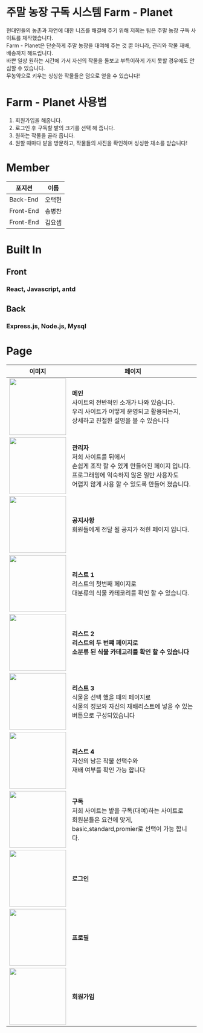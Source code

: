 # 주말 농장 구독 시스템 Farm - Planet

현대인들의 농촌과 자연에 대한 니즈를 해결해 주기 위해 저희는 팀은 주말 농장 구독 사이트를 제작했습니다.   
Farm - Planet은 단순하게 주말 농장을 대여해 주는 것 뿐 아니라, 관리와 작물 재배, 배송까지 해드립니다.   
바쁜 일상 원하는 시간에 가서 자신의 작물을 돌보고 부득이하게 가지 못할 경우에도 안심할 수 있습니다.   
무농약으로 키우는 싱싱한 작물들은 덤으로 얻을 수 있습니다!

# Farm - Planet 사용법   

1. 회원가입을 해줍니다.
2. 로그인 후 구독할 밭의 크기를 선택 해 줍니다.
3. 원하는 작물을 골라 줍니다.
4. 원할 때마다 밭을 방문하고, 작물들의 사진을 확인하며 싱싱한 채소를 받습니다!


# Member
| 포지션  | 이름    |
|---------|--------|
|Back-End | 오택현 |   
|Front-End| 송병찬 |   
|Front-End| 김요셉 |   




# Built In   

##  Front   

### React, Javascript, antd   

## Back   

### Express.js, Node.js, Mysql     


# Page
| 이미지  | 페이지    |
|----------|---------------------------------|
| <img src="https://user-images.githubusercontent.com/88377392/146210219-5c3e8bcb-5465-4c64-a3c6-f64a49191487.png" width="150px" />|<b>메인</b>   <br>사이트의 전반적인 소개가 나와 있습니다.<br> 우리 사이트가 어떻게 운영되고 활용되는지,<br>상세하고 친절한 설명을 볼 수 있습니다 |
| <img src="https://user-images.githubusercontent.com/88377392/146210232-9f22c4ad-a7e4-4730-92cb-f0c1962ad246.png" width="150px" />|<b>관리자</b><br>저희 사이트를 뒤에서 <br>손쉽게 조작 할 수 있게 만들어진 페이지 입니다.<br>프로그래밍에 익숙하지 않은 일반 사용자도<br> 어렵지 않게 사용 할 수 있도록 만들어 졌습니다. |
| <img src="https://user-images.githubusercontent.com/88377392/146210233-d7bf3960-5220-4283-beb8-444e7f65f3cf.png" width="150px" />|<b>공지사항</b><br>회원들에게 전달 될 공지가 적힌 페이지 입니다. |
| <img src="https://user-images.githubusercontent.com/88377392/146210250-c59c268f-6d37-4f4a-b4d9-af6e5b6f7bb5.png" width="150px" />|<b>리스트 1</b><br>리스트의 첫번째 페이지로<br> 대분류의 식물 카테코리를 확인 할 수 있습니다. |
| <img src="https://user-images.githubusercontent.com/88377392/146210242-86cec8a2-bc9e-4403-a9a7-0f1bf6acbe81.png" width="150px" />|<b>리스트 2<b><br>리스트의 두 번쨰 페이지로<br>소분류 된 식물 카테고리를 확인 할 수 있습니다 |
| <img src="https://user-images.githubusercontent.com/88377392/146210246-7fa3d571-a03e-4945-95a4-3245a7f4aa1a.png" width="150px" />|<b>리스트 3</b><br>식물을 선택 했을 때의 페이지로 <br>식물의 정보와 자신의 재배리스트에 넣을 수 있는<br> 버튼으로 구성되었습니다 |
| <img src="https://user-images.githubusercontent.com/88377392/146210248-048cc00c-5481-4056-98fe-fc0dec850f63.png" width="150px" />|<b>리스트 4</b><br>자신의 남은 작물 선택수와<br> 재배 여부를 확인 가능 합니다 |
| <img src="https://user-images.githubusercontent.com/88377392/146210262-cd616d36-a0be-47e8-abf1-325e2a38adbd.png" width="150px" />|<b>구독</b><br>저희 사이트는 밭을 구독(대여)하는 사이트로<br>회원분들은 요건에 맞게, <br>basic,standard,promier로 선택이 가능 합니다. |
| <img src="https://user-images.githubusercontent.com/88377392/146210255-2b49873e-444f-4878-9e7f-8022c73bafbc.png" width="150px" />|<b>로그인</b> |
| <img src="https://user-images.githubusercontent.com/88377392/146210256-2066e381-6965-4492-b347-ec36ee051183.png" width="150px" />|<b>프로필</b> |
| <img src="https://user-images.githubusercontent.com/88377392/146210260-e2e79385-83dc-4ab5-96af-e7ebd99fea65.png" width="150px" />|<b>회원가입</b> |

   
